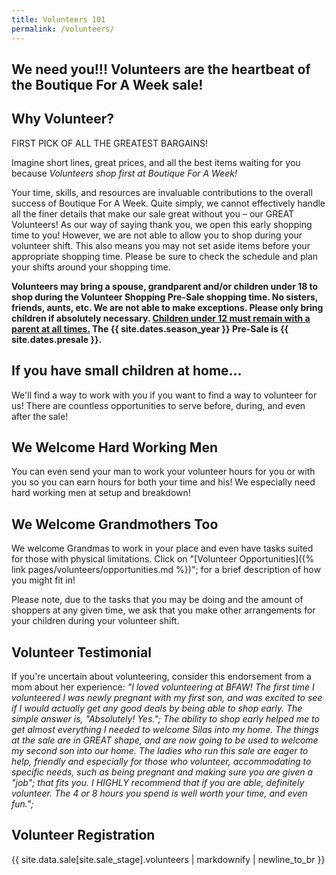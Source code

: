 ```yaml
---
title: Volunteers 101
permalink: /volunteers/
---
```


## We need you!!! Volunteers are the heartbeat of the Boutique For A Week sale!

## Why Volunteer?

FIRST PICK OF ALL THE GREATEST BARGAINS!

Imagine short lines, great prices, and all the best items waiting for you because *Volunteers shop first at Boutique For A Week!*

Your time, skills, and resources are invaluable contributions to the overall success of Boutique For A Week. Quite simply, we cannot effectively handle all the finer details that make our sale great without you &ndash; our GREAT Volunteers! As our way of saying thank you, we open this early shopping time to you! However, we are not able to allow you to shop during your volunteer shift. This also means you may not set aside items before your appropriate shopping time. Please be sure to check the schedule and plan your shifts around your shopping time.

**Volunteers may bring a spouse, grandparent and/or children under 18 to shop during the Volunteer Shopping Pre-Sale shopping time. No sisters, friends, aunts, etc. We are not able to make exceptions. Please only bring children if absolutely necessary. <u>Children under 12 must remain with a parent at all times.</u> The {{ site.dates.season_year }} Pre-Sale is {{ site.dates.presale }}.**

## If you have small children at home&hellip;

We'll find a way to work with you if you want to find a way to volunteer for us! There are countless opportunities to serve before, during, and even after the sale!

## We Welcome Hard Working Men

You can even send your man to work your volunteer hours for you or with you so you can earn hours for both your time and his! We especially need hard working men at setup and breakdown!

## We Welcome Grandmothers Too

We welcome Grandmas to work in your place and even have tasks suited for those with physical limitations. Click on "[Volunteer Opportunities]({% link pages/volunteers/opportunities.md %})"; for a brief description of how you might fit in!

Please note, due to the tasks that you may be doing and the amount of shoppers at any given time, we ask that you make other arrangements for your children during your volunteer shift.

## Volunteer Testimonial

If you're uncertain about volunteering, consider this endorsement from a mom about her experience:
*"I loved volunteering at BFAW! The first time I volunteered I was newly pregnant with my first son, and was excited to see if I would actually get any good deals by being able to shop early. The simple answer is, "Absolutely! Yes."; The ability to shop early helped me to get almost everything I needed to welcome Silas into my home. The things at the sale are in GREAT shape, and are now going to be used to welcome my second son into our home. The ladies who run this sale are eager to help, friendly and especially for those who volunteer, accommodating to specific needs, such as being pregnant and making sure you are given a "job"; that fits you. I HIGHLY recommend that if you are able, definitely volunteer. The 4 or 8 hours you spend is well worth your time, and even fun.";*

## Volunteer Registration

{{ site.data.sale[site.sale_stage].volunteers | markdownify | newline_to_br }}
